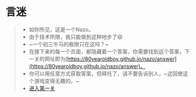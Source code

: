 # 言迷
> - 如你所见，这是一个Nazo。
> - 由于技术所限，我只能做到这种地步了😄
> - ~一个初三牛马的极限只在这吗？~
> - 在接下来的每一个页面，都隐藏着一个答案，你需要找到这个答案，下一关的网址即为[https://80yearoldboy.github.io/nazo/answer](https://80yearoldboy.github.io/nazo/answer)。
> - 你可以用任意方式获取答案，但拜托了，请不要告诉别人，~这回使这个游戏变得无趣的。~
> - [进入第一关](https://80yearoldboy.github.io/pages/nazo/stage1)
